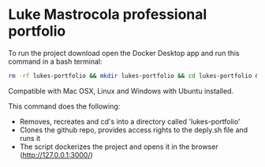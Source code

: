 # Luke Mastrocola professional portfolio

To run the project download open the Docker Desktop app and run this command in a bash terminal:

```bash
rm -rf lukes-portfolio && mkdir lukes-portfolio && cd lukes-portfolio && git clone --recursive https://github.com/mastra90/portfolio_2.0.git && cd portfolio_2.0 && chmod +x deploy.sh && ./deploy.sh
```

Compatible with Mac OSX, Linux and Windows with Ubuntu installed.

This command does the following:

- Removes, recreates and cd's into a directory called 'lukes-portfolio'
- Clones the github repo, provides access rights to the deply.sh file and runs it
- The script dockerizes the project and opens it in the browser (http://127.0.0.1:3000/) 

